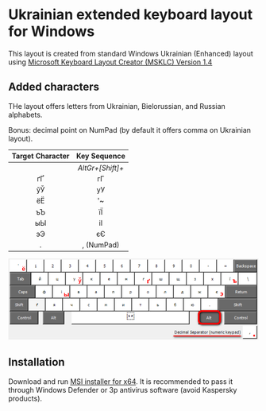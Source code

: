 # Ukrainian extended keyboard layout for Windows

This layout is created from standard Windows Ukrainian (Enhanced) layout
using [Microsoft Keyboard Layout Creator (MSKLC) Version 1.4](https://www.microsoft.com/en-us/download/details.aspx?id=102134)

## Added characters

THe layout offers letters from Ukrainian, Bielorussian, and Russian alphabets.

Bonus: decimal point on NumPad (by default it offers comma on Ukrainian layout).

| Target Character | Key Sequence |
| :----:    | :----: |
|           | _AltGr+[Shift]+_ |
| ґҐ | гГ |
| ўЎ | уУ |
| ёЁ | '~ |
| ъЪ | їЇ |
| ыЫ | іІ |
| эЭ | єЄ |
| .  | , (NumPad) |

![layout](./ukrenhx.png)

## Installation

Download and run [MSI installer for x64](https://bit.ly/kbd-Ukr-Extended-x64).
It is recommended to pass it through Windows Defender
or 3p antivirus software (avoid Kaspersky products).
